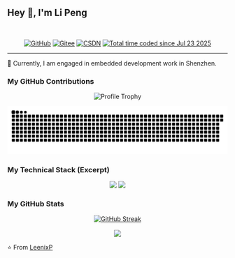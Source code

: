 
## Hey 👋, I'm Li Peng


<div>&nbsp;</div>

<p align="center">
    <!-- https://github.com/badges/shields --> 
    <a href="https://github.com/LeenixP"><img src="https://img.shields.io/badge/GitHub-LeenixP-blue?logo=github" alt="GitHub" title="GitHub" /></a>
    <a href="https://gitee.com/honmy2002"><img src="https://img.shields.io/badge/Gitee-honmy2002-red?logo=gitee" alt="Gitee" title="Gitee" /></a>
    <a href="https://blog.csdn.net/honmy18"><img src="https://img.shields.io/badge/CSDN-honmy18-orange?logo=csdn" alt="CSDN" title="CSDN" /></a>
    <a href="https://wakatime.com/@6c7597f8-19dc-45ef-9611-3e4be53fd727"><img src="https://wakatime.com/badge/user/6c7597f8-19dc-45ef-9611-3e4be53fd727.svg" alt="Total time coded since Jul 23 2025" /></a>
</p>

---

💼 Currently, I am engaged in embedded development work in Shenzhen.


### My GitHub Contributions

<p align="center">
    <!-- https://github.com/ryo-ma/github-profile-trophy -->
    <!-- rules: https://github.com/ryo-ma/github-profile-trophy/blob/master/src/trophy.ts -->
    <img src="https://github-profile-trophy.vercel.app/?username=LeenixP&no-bg=true&no-frame=true&theme=algolia&title=-MultiLanguage&column=9" alt="Profile Trophy" title="Profile Trophy" />
</p>

<picture>
  <source media="(prefers-color-scheme: dark)" srcset="https://raw.githubusercontent.com/LeenixP/LeenixP/output/github-contribution-grid-snake-dark.svg">
  <source media="(prefers-color-scheme: light)" srcset="https://raw.githubusercontent.com/LeenixP/LeenixP/output/github-contribution-grid-snake.svg">
  <img alt="github contribution grid snake animation" src="https://raw.githubusercontent.com/LeenixP/LeenixP/output/github-contribution-grid-snake.svg">
</picture>

### My Technical Stack (Excerpt)

<p align="center">
    <!-- https://github.com/LelouchFR/skill-icons -->
    <a>
      <img
        src="https://go-skill-icons.vercel.app/api/icons?i=linux,ubuntu,debian,android,windows"
      />
      <img
        src="https://go-skill-icons.vercel.app/api/icons?i=py,c,cpp,docker,vim,md,bash,git,qt,sqlite,vscode,ollama,deepseek,chatgpt,raspberrypi"
      />
    </a>
</p>


### My GitHub Stats

<p align="center">
  <a href="https://git.io/streak-stats"><img src="https://streak-stats.demolab.com?user=LeenixP&hide_border=true&border_radius=5&date_format=%5BY.%5Dn.j&mode=weekly" alt="GitHub Streak" /></a>
</p>

<p align="center">
  <img align="center" src="https://github-readme-stats.vercel.app/api?username=LeenixP&show_icons=true" />
</p>

<!-- <p align="center">
  <img align="center" src="https://github-readme-stats.vercel.app/api/top-langs/?username=LeenixP&theme=transparent&hide_border=true&layout=donut-vertical&langs_count=10" />
</p>

<p align="center">
  <img align="center" src="https://github-readme-stats.vercel.app/api/wakatime?username=LeenixP" />
</p> -->


⭐️ From [LeenixP](https://github.com/LeenixP)
